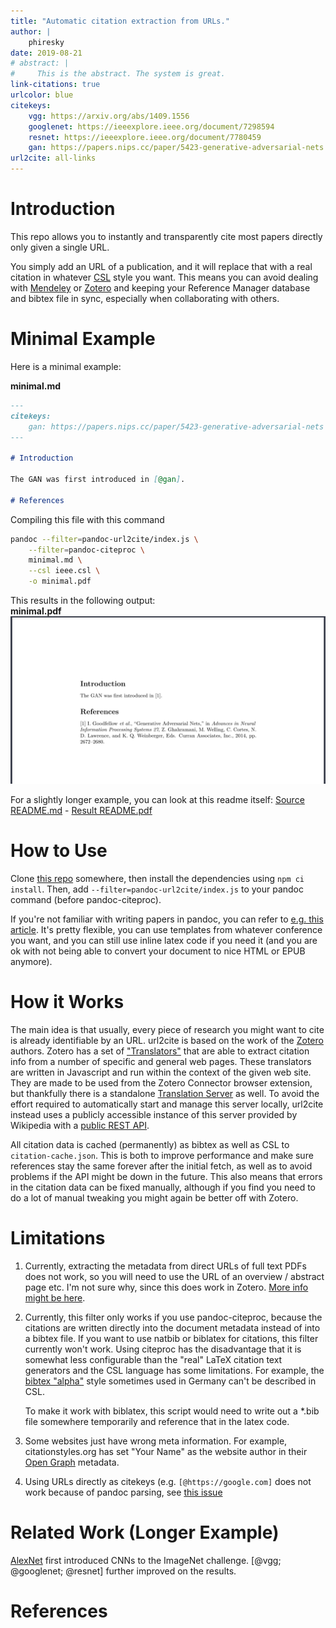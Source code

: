 ```yaml
---
title: "Automatic citation extraction from URLs."
author: |
    phiresky
date: 2019-08-21
# abstract: |
#     This is the abstract. The system is great.
link-citations: true
urlcolor: blue
citekeys:
    vgg: https://arxiv.org/abs/1409.1556
    googlenet: https://ieeexplore.ieee.org/document/7298594
    resnet: https://ieeexplore.ieee.org/document/7780459
    gan: https://papers.nips.cc/paper/5423-generative-adversarial-nets
url2cite: all-links
---
```


# Introduction

This repo allows you to instantly and transparently cite most papers directly only given a single URL.

You simply add an URL of a publication, and it will replace that with a real citation in whatever [CSL](https://citationstyles.org/) style you want. This means you can avoid dealing with [Mendeley](https://www.mendeley.com/) or [Zotero][zotero] and keeping your Reference Manager database and bibtex file in sync, especially when collaborating with others.

# Minimal Example

Here is a minimal example:

**minimal.md**

```{.markdown .number-lines}
---
citekeys:
    gan: https://papers.nips.cc/paper/5423-generative-adversarial-nets
---

# Introduction

The GAN was first introduced in [@gan].

# References
```

Compiling this file with this command

```bash
pandoc --filter=pandoc-url2cite/index.js \
    --filter=pandoc-citeproc \
    minimal.md \
    --csl ieee.csl \
    -o minimal.pdf
```

This results in the following output:  
**minimal.pdf**  
![](example/minimal.png)

For a slightly longer example, you can look at this readme itself: [Source README.md](https://raw.githubusercontent.com/phiresky/pandoc-url2cite/master/README.md "no-url2cite") - [Result README.pdf](https://github.com/phiresky/pandoc-url2cite/blob/master/README.pdf "no-url2cite")

# How to Use

Clone [this repo](https://github.com/phiresky/pandoc-url2cite) somewhere, then install the dependencies using `npm ci install`. Then, add `--filter=pandoc-url2cite/index.js` to your pandoc command (before pandoc-citeproc).

If you're not familiar with writing papers in pandoc, you can refer to [e.g. this article](https://opensource.com/article/18/9/pandoc-research-paper). It's pretty flexible, you can use templates from whatever conference you want, and you can still use inline latex code if you need it (and you are ok with not being able to convert your document to nice HTML or EPUB anymore).

# How it Works

The main idea is that usually, every piece of research you might want to cite is already identifiable by an URL.
url2cite is based on the work of the [Zotero] authors. Zotero has a set of ["Translators"](https://www.zotero.org/support/dev/translators) that are able to extract citation info from a number of specific and general web pages. These translators are written in Javascript and run within the context of the given web site. They are made to be used from the Zotero Connector browser extension, but thankfully there is a standalone [Translation Server](https://github.com/zotero/translation-server) as well. To avoid the effort required to automatically start and manage this server locally, url2cite instead uses a publicly accessible instance of this server provided by Wikipedia with a [public REST API](https://www.mediawiki.org/wiki/Citoid/API).

All citation data is cached (permanently) as bibtex as well as CSL to `citation-cache.json`. This is both to improve performance and make sure references stay the same forever after the initial fetch, as well as to avoid problems if the API might be down in the future. This also means that errors in the citation data can be fixed manually, although if you find you need to do a lot of manual tweaking you might again be better off with Zotero.

# Limitations

1. Currently, extracting the metadata from direct URLs of full text PDFs does not work, so you will need to use the URL of an overview / abstract page etc. I'm not sure why, since this does work in Zotero. [More info might be here](https://github.com/zotero/translation-server/issues/70).
2. Currently, this filter only works if you use pandoc-citeproc, because the citations are written directly into the document metadata instead of into a bibtex file. If you want to use natbib or biblatex for citations, this filter currently won't work. Using citeproc has the disadvantage that it is somewhat less configurable than the "real" LaTeX citation text generators and the CSL language has some limitations. For example, the [bibtex "alpha"](https://www.overleaf.com/learn/latex/Bibtex_bibliography_styles) style sometimes used in Germany can't be described in CSL.

    To make it work with biblatex, this script would need to write out a \*.bib file somewhere temporarily and reference that in the latex code.

3. Some websites just have wrong meta information. For example, citationstyles.org has set "Your Name" as the website author in their [Open Graph](https://ogp.me/) metadata.
4. Using URLs directly as citekeys (e.g. `[@https://google.com]` does not work because of pandoc parsing, see [this issue](https://github.com/jgm/pandoc-citeproc/issues/308)

# Related Work (Longer Example)

[AlexNet][alexnet] first introduced CNNs to the ImageNet challenge. [@vgg; @googlenet; @resnet] further improved on the results.

# References

[alexnet]: http://dl.acm.org/citation.cfm?doid=3098997.3065386
[zotero]: https://www.zotero.org/
